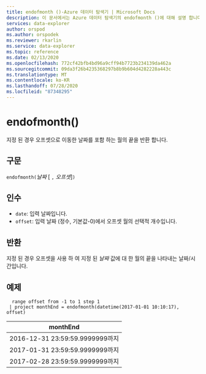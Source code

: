 ```yaml
---
title: endofmonth ()-Azure 데이터 탐색기 | Microsoft Docs
description: 이 문서에서는 Azure 데이터 탐색기의 endofmonth ()에 대해 설명 합니다.
services: data-explorer
author: orspod
ms.author: orspodek
ms.reviewer: rkarlin
ms.service: data-explorer
ms.topic: reference
ms.date: 02/13/2020
ms.openlocfilehash: 772cf42bfb4bd96a9cff94b7723b234139da462a
ms.sourcegitcommit: 09da3f26b4235368297b8b9b604d4282228a443c
ms.translationtype: MT
ms.contentlocale: ko-KR
ms.lasthandoff: 07/28/2020
ms.locfileid: "87348295"
---
```

# <a name="endofmonth"></a>endofmonth()

지정 된 경우 오프셋으로 이동한 날짜를 포함 하는 월의 끝을 반환 합니다.

## <a name="syntax"></a>구문

`endofmonth(`*날짜* [ `,` *오프셋*]`)`

## <a name="arguments"></a>인수

* `date`: 입력 날짜입니다.
* `offset`: 입력 날짜 (정수, 기본값-0)에서 오프셋 월의 선택적 개수입니다.

## <a name="returns"></a>반환

지정 된 경우 오프셋을 사용 하 여 지정 된 *날짜* 값에 대 한 월의 끝을 나타내는 날짜/시간입니다.

## <a name="example"></a>예제

```kusto
  range offset from -1 to 1 step 1
 | project monthEnd = endofmonth(datetime(2017-01-01 10:10:17), offset) 
```

|monthEnd|
|---|
|2016-12-31 23:59:59.9999999까지|
|2017-01-31 23:59:59.9999999까지|
|2017-02-28 23:59:59.9999999까지|